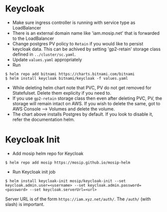 # Keycloak

* Make sure ingress controller is running with service type as LoadBalancer
* There is an external domain name like 'iam.mosip.net' that is forwarded to the LoadBalancer
* Change postgres PV policy to `Retain` if you would like to persist keycloak data. This can be achived by setting 'gp2-retain' storage class defined in `../cluster/sc.yaml`.
* Update `values.yaml` appropriately
* Run
```
$ helm repo add bitnami https://charts.bitnami.com/bitnami
$ helm install keycloak bitnami/keycloak -f values.yaml
```
* While deleting helm chart note that PVC, PV do not get removed for Statefulset.  Delete them explicity if you need to.
* If you use `gp2-retain` storage class then even after deleting PVC, PV, the storage will remain intact on AWS. If you wish to delete the same, got to AWS Console --> Volumes and delete the volume.
* The chart above installs Postgres by default. If you look to disable it, refer the documentation helm.

# Keycloak Init
* Add mosip helm repo for Keycloak 
```
$ helm repo add mosip https://mosip.github.io/mosip-helm 
```
* Run Keycloak init job
```
$ helm install keycloak-init mosip/keycloak-init --set keycloak.admin.user=<username> --set keycloak.admin.password=<password> --set keycloak.serverUrl=<url>
```
Server URL is of the form `https://iam.xyz.net/auth/`.  The `/auth/` (with slash) is important.

